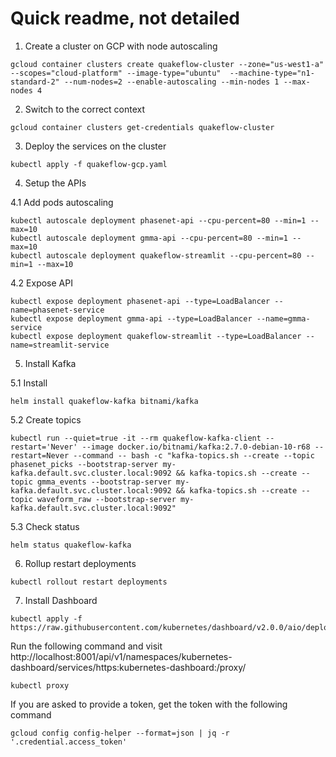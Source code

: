 # Quick readme, not detailed


1. Create a cluster on GCP with node autoscaling

```
gcloud container clusters create quakeflow-cluster --zone="us-west1-a" --scopes="cloud-platform" --image-type="ubuntu"  --machine-type="n1-standard-2" --num-nodes=2 --enable-autoscaling --min-nodes 1 --max-nodes 4
```

2. Switch to the correct context

```
gcloud container clusters get-credentials quakeflow-cluster
```

3. Deploy the services on the cluster

```
kubectl apply -f quakeflow-gcp.yaml 
```

4. Setup the APIs

4.1 Add pods autoscaling
```
kubectl autoscale deployment phasenet-api --cpu-percent=80 --min=1 --max=10
kubectl autoscale deployment gmma-api --cpu-percent=80 --min=1 --max=10
kubectl autoscale deployment quakeflow-streamlit --cpu-percent=80 --min=1 --max=10
```

4.2 Expose API
```
kubectl expose deployment phasenet-api --type=LoadBalancer --name=phasenet-service
kubectl expose deployment gmma-api --type=LoadBalancer --name=gmma-service
kubectl expose deployment quakeflow-streamlit --type=LoadBalancer --name=streamlit-service
```

5. Install Kafka

5.1 Install
```
helm install quakeflow-kafka bitnami/kafka   
```

5.2 Create topics
```
kubectl run --quiet=true -it --rm quakeflow-kafka-client --restart='Never' --image docker.io/bitnami/kafka:2.7.0-debian-10-r68 --restart=Never --command -- bash -c "kafka-topics.sh --create --topic phasenet_picks --bootstrap-server my-kafka.default.svc.cluster.local:9092 && kafka-topics.sh --create --topic gmma_events --bootstrap-server my-kafka.default.svc.cluster.local:9092 && kafka-topics.sh --create --topic waveform_raw --bootstrap-server my-kafka.default.svc.cluster.local:9092"
```

5.3 Check status
```
helm status quakeflow-kafka
```


6. Rollup restart deployments
```
kubectl rollout restart deployments   
```

7. Install Dashboard
```
kubectl apply -f https://raw.githubusercontent.com/kubernetes/dashboard/v2.0.0/aio/deploy/recommended.yaml
```

Run the following command and visit http://localhost:8001/api/v1/namespaces/kubernetes-dashboard/services/https:kubernetes-dashboard:/proxy/
```
kubectl proxy 
```

If you are asked to provide a token, get the token with the following command
```
gcloud config config-helper --format=json | jq -r '.credential.access_token'
```
